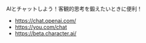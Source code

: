 AIとチャットしよう！客観的思考を鍛えたいときに便利！
- https://chat.openai.com/
- https://you.com/chat
- https://beta.character.ai/
